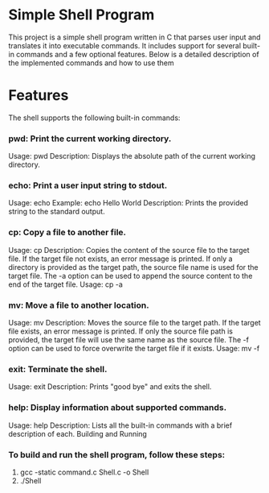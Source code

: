# Simple Shell Program
This project is a simple shell program written in C that parses user input and translates it into executable commands. It includes support for several built-in commands and a few optional features. Below is a detailed description of the implemented commands and how to use them
 
# Features
The shell supports the following built-in commands:

### pwd: Print the current working directory.
Usage: pwd
Description: Displays the absolute path of the current working directory.

### echo: Print a user input string to stdout.
Usage: echo <string>
Example: echo Hello World
Description: Prints the provided string to the standard output.

### cp: Copy a file to another file.
Usage: cp <sourcePath> <targetPath>
Description: Copies the content of the source file to the target file.
If the target file not exists, an error message is printed.
If only a directory is provided as the target path, the source file name is used for the target file.
The -a option can be used to append the source content to the end of the target file.
Usage: cp -a <sourcePath> <targetPath>

### mv: Move a file to another location.
Usage: mv <sourcePath> <targetPath>
Description: Moves the source file to the target path.
If the target file exists, an error message is printed.
If only the source file path is provided, the target file will use the same name as the source file.
The -f option can be used to force overwrite the target file if it exists.
Usage: mv -f <sourcePath> <targetPath>

### exit: Terminate the shell.
Usage: exit
Description: Prints "good bye" and exits the shell.

### help: Display information about supported commands.
Usage: help
Description: Lists all the built-in commands with a brief description of each.
Building and Running

### To build and run the shell program, follow these steps:
1. gcc -static command.c Shell.c -o Shell
2. ./Shell
